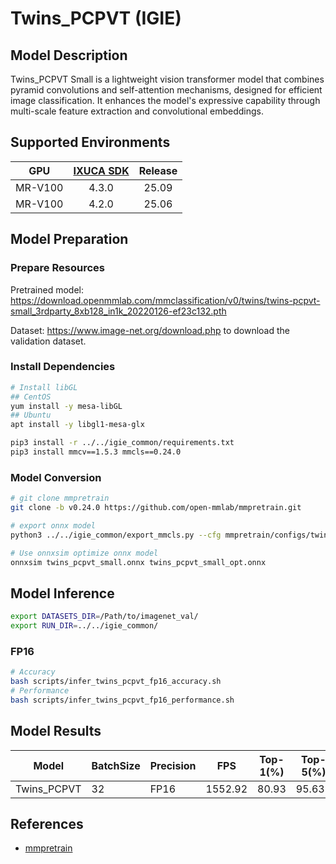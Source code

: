 # Twins_PCPVT (IGIE)

## Model Description

Twins_PCPVT Small is a lightweight vision transformer model that combines pyramid convolutions and self-attention mechanisms, designed for efficient image classification. It enhances the model's expressive capability through multi-scale feature extraction and convolutional embeddings.

## Supported Environments

| GPU    | [IXUCA SDK](https://gitee.com/deep-spark/deepspark#%E5%A4%A9%E6%95%B0%E6%99%BA%E7%AE%97%E8%BD%AF%E4%BB%B6%E6%A0%88-ixuca) | Release |
| :----: | :----: | :----: |
| MR-V100 | 4.3.0 | 25.09 |
| MR-V100 | 4.2.0 | 25.06 |

## Model Preparation

### Prepare Resources

Pretrained model: <https://download.openmmlab.com/mmclassification/v0/twins/twins-pcpvt-small_3rdparty_8xb128_in1k_20220126-ef23c132.pth>

Dataset: <https://www.image-net.org/download.php> to download the validation dataset.

### Install Dependencies

```bash
# Install libGL
## CentOS
yum install -y mesa-libGL
## Ubuntu
apt install -y libgl1-mesa-glx

pip3 install -r ../../igie_common/requirements.txt
pip3 install mmcv==1.5.3 mmcls==0.24.0
```

### Model Conversion

```bash
# git clone mmpretrain
git clone -b v0.24.0 https://github.com/open-mmlab/mmpretrain.git

# export onnx model
python3 ../../igie_common/export_mmcls.py --cfg mmpretrain/configs/twins/twins-pcpvt-small_8xb128_in1k.py --weight twins-pcpvt-small_3rdparty_8xb128_in1k_20220126-ef23c132.pth --output twins_pcpvt_small.onnx

# Use onnxsim optimize onnx model
onnxsim twins_pcpvt_small.onnx twins_pcpvt_small_opt.onnx

```

## Model Inference

```bash
export DATASETS_DIR=/Path/to/imagenet_val/
export RUN_DIR=../../igie_common/
```

### FP16

```bash
# Accuracy
bash scripts/infer_twins_pcpvt_fp16_accuracy.sh
# Performance
bash scripts/infer_twins_pcpvt_fp16_performance.sh
```

## Model Results

| Model        | BatchSize | Precision | FPS      | Top-1(%) | Top-5(%) |
| ------------ | --------- | --------- | -------- | -------- | -------- |
| Twins_PCPVT  | 32        | FP16      | 1552.92  |  80.93   | 95.633   |

## References

- [mmpretrain](https://github.com/open-mmlab/mmpretrain)
